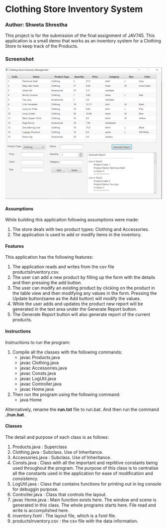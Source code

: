 <h1> Clothing Store Inventory System </h1>
<h3>Author: Shweta Shrestha</h3>

This project is for the submission of the final assignment of JAV745. 
This application is a small demo that works as an inventory system for a Clothing Store to keep track
of the Products.

<h3>Screenshot</h3>
<img src="Screenshot_Main.png"/>

<h4>Assumptions</h4>
While building this applicaiton following assumptions were made:
<ol>
    <li>The store deals with two product types: Clothing and Accessories.</li>
    <li>The application is used to add or modify items in the inventory.</li>
</ol>

<h4>Features</h4>
This application has the following features:
<ol>
    <li>The application reads and writes from the csv file productsInventory.csv.</li>
    <li>The user can add a new product by filling up the form with the details and then pressing the add button.</li> 
    <li>The user can modify an existing product by clicking on the product in the table view 
and then modifying any values in the form. Pressing the Update button(same as the Add button) will modify the values.</li>
    <li>While the user adds and updates the product new report will be generated in the text area under the Generate Report button.</li>
    <li>The Generate Report button will also generate report of the current products.</li>
</ol>

<h4>Instructions</h4>
Instructions to run the program:
<ol>
    <li>Compile all the classes with the following commands:
        <ul>
            <li>javac Products.java</li>
            <li>javac Clothing.java</li>
            <li>javac Accessories.java</li>
            <li>javac Consts.java</li>
            <li>javac LogUtil.java</li>
            <li>javac Controller.java</li>
            <li>javac Home.java</li>
        </ul>
    </li>
    <li>
    Then run the program using the following command:
        <ul><li>java Home</li></ul>
    </li>
</ol>

Alternatively, rename the <strong>run.txt</strong> file to run.bat. And then run the command <strong>./run.bat</strong>.

<h4>Classes</h4>
The detail and purpose of each class is as follows:
<ol>
    <li>Products.java : Superclass</li>
    <li>Clothing.java : Subclass. Use of Inheritance.</li>
    <li>Accessories.java : Subclass. Use of Inheritance.</li>
    <li>Consts.java : Class with all the important and repititive constants being used throughout the program. 
    The purpose of this class is to centralise all the constants used in the application for ease of modification and consistency.</li>
    <li>LogUtil.java : Class that contains functions for printing out in log console for debuggin purpose.</li>
    <li>Controller.java : Class that controls the layout.</li>
    <li>javac Home.java : Main function exists here. The window and scene is generated in this class. The whole programs starts here. File read and write is accomplished here.</li>
    <li>inventory.fxml : The layout file, which is a fxml file.</li>
    <li>productsInventory.csv : the csv file with the data information.</li>
</ol>
